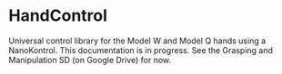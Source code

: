 # HandControl
Universal control library for the Model W and Model Q hands using a NanoKontrol. This documentation is in progress. See the Grasping and Manipulation SD (on Google Drive) for now.
